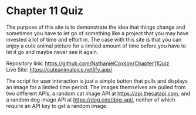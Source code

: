 # Chapter 11 Quiz 
The purpose of this site is to demonstrate the idea that
things change and sometimes you have to let go of 
something like a project that you may have invested a lot of
time and effort in. The case with this site is that you can enjoy a cute animal picture
for a limited amount of time before you have to let it go and 
maybe never see it again.

Repository link: https://github.com/NathanielCoxson/Chapter11Quiz <br> 
Live Site: https://cuteanimalpics.netlify.app/ <br>

The script for user interaction is just a simple button that pulls and displays an image for a limited
time period. The images themselves are pulled from two different APIs, a random cat image API at https://api.thecatapi.com, and
a random dog image API at https://dog.ceo/dog-api/, neither of which require an API key to get a random image.
